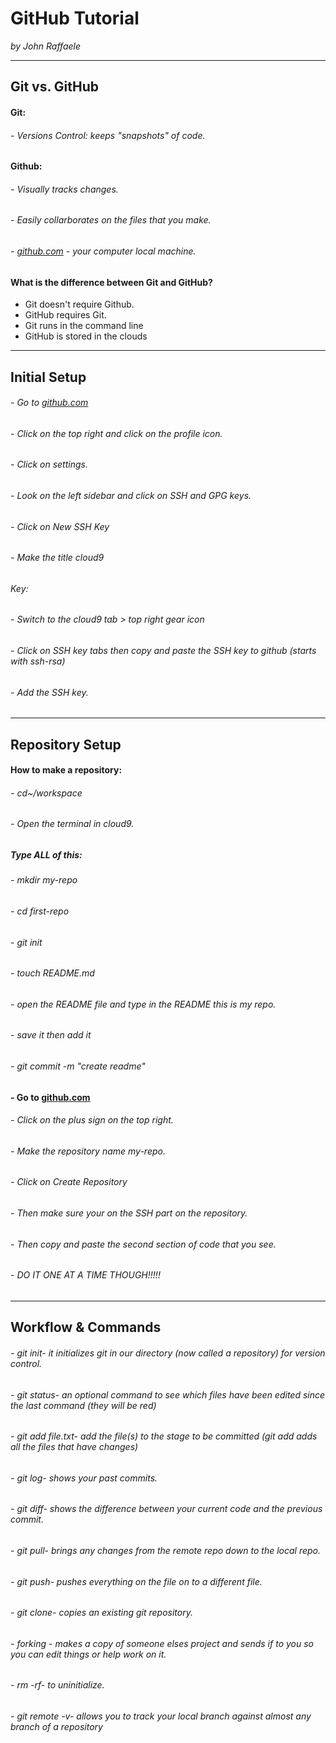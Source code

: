 # GitHub Tutorial

_by John Raffaele_

---
## Git vs. GitHub
#### Git:
###### - Versions Control: keeps "snapshots" of code.


#### Github:
###### - Visually tracks changes.
###### - Easily collarborates on the files that you make.
###### - [github.com](github.com) - your computer local machine. 

#### What is the difference between **Git** and **GitHub**?  
* Git doesn't require Github.
* GitHub requires Git.
* Git runs in the command line 
* GitHub is stored in the clouds
---
## Initial Setup
###### - Go to [github.com](github.com)
###### - Click on the top right and click on the profile icon.
###### - Click on settings.
###### - Look on the left sidebar and click on SSH and GPG keys.
###### - Click on New SSH Key
###### - Make the title cloud9
######  Key: 
###### - Switch to the cloud9 tab > top right gear icon
###### - Click on SSH key tabs then copy and paste the SSH key to github (starts with ssh-rsa)
###### - Add the SSH key.
---
## **Repository Setup**
#### **How to make a repository:**
###### - cd~/workspace
###### - Open the terminal in cloud9.
##### Type ALL of this:
###### - mkdir my-repo
###### - cd first-repo
###### - git init
###### - touch README.md
###### - open the README file and type in the README this is my repo.
###### - save it then add it 
###### - git commit -m "create readme"
#### - Go to [github.com](github.com)
###### - Click on the plus sign on the top right.
###### - Make the repository name my-repo.
###### - Click on Create Repository
###### - Then make sure your on the SSH part on the repository.
###### - Then copy and paste the second section of code that you see.
###### - DO IT ONE AT A TIME THOUGH!!!!!
---
## Workflow & Commands
###### - git init- it initializes git in our directory (now called a repository) for version control.
###### - git status- an optional command to see which files have been edited since the last command (they will be red)
###### - git add file.txt- add the file(s) to the stage to be committed (git add adds all the files that have changes)
###### - git log- shows your past commits.
###### - git diff- shows the difference between your current code and the previous commit.
###### - git pull- brings any changes from the remote repo down to the local repo.
###### - git push- pushes everything on the file on to a different file.
###### - git clone- copies an existing git repository.
###### - forking - makes a copy of someone elses project and sends if to you so you can edit things or help work on it.
###### - rm -rf- to uninitialize.
###### - git remote -v- allows you to track your local branch against almost any branch of a repository